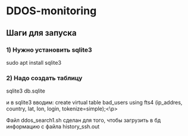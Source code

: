 # DDOS-monitoring

## Шаги для запуска
### 1) Нужно установить sqlite3
sudo apt install sqlite3
### 2) Надо создать таблицу
sqlite3 db.sqlite 
<p>и в sqlite3 вводим: create virtual table bad_users using fts4 (ip_addres, country, lat, lon, login, tokenize=simple);<\p>

Файл ddos_search1.sh сделан для того, чтобы загрузить в бд информацию с файла history_ssh.out
